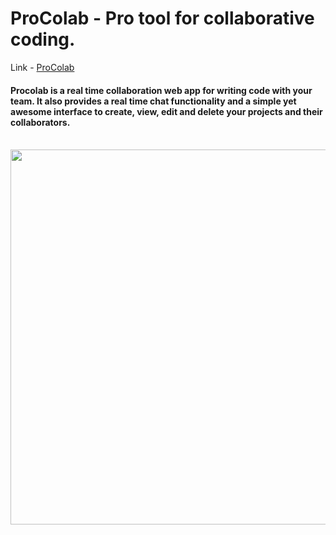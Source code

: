 # ProColab - Pro tool for collaborative coding.

  Link - <a style="display:inline" href="https://procolab-v1.herokuapp.com/">ProColab</a>

<h4>Procolab is a real time collaboration web app for writing code with your team. It also provides a real time chat functionality and a simple yet awesome interface to create, view, edit and delete your projects and their collaborators.</h4><br>

<img src="https://user-images.githubusercontent.com/59359937/186280746-7d9bd5a3-ae32-4926-b24f-9af96be34a0e.jpg" width="600" />
